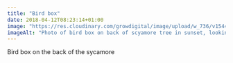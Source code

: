 ```yaml
---
title: "Bird box"
date: 2018-04-12T08:23:14+01:00
image: "https://res.cloudinary.com/growdigital/image/upload/w_736/v1544109473/birdbox-26519195167.jpg"
imageAlt: "Photo of bird box on back of scyamore tree in sunset, looking out past polytunnel to valley beyond"
---
```


Bird box on the back of the sycamore
